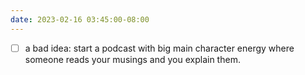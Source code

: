 ```yaml
---
date: 2023-02-16 03:45:00-08:00
---
```


- [ ] a bad idea: start a podcast with big main character energy where someone reads your musings and you explain them.